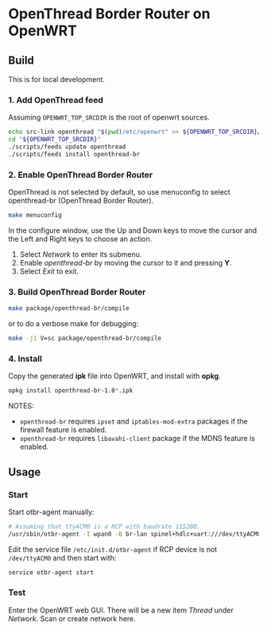 # OpenThread Border Router on OpenWRT

## Build

This is for local development.

### 1. Add OpenThread feed

Assuming `OPENWRT_TOP_SRCDIR` is the root of openwrt sources.

```bash
echo src-link openthread "$(pwd)/etc/openwrt" >> ${OPENWRT_TOP_SRCDIR}/feeds.conf
cd "${OPENWRT_TOP_SRCDIR}"
./scripts/feeds update openthread
./scripts/feeds install openthread-br
```

### 2. Enable OpenThread Border Router

OpenThread is not selected by default, so use menuconfig to select openthread-br (OpenThread Border Router).

```bash
make menuconfig
```

In the configure window, use the Up and Down keys to move the cursor and the Left and Right keys to choose an action.

1. Select _Network_ to enter its submenu.
2. Enable _openthread-br_ by moving the cursor to it and pressing **Y**.
3. Select _Exit_ to exit.

### 3. Build OpenThread Border Router

```bash
make package/openthread-br/compile
```

or to do a verbose make for debugging:

```bash
make -j1 V=sc package/openthread-br/compile
```

### 4. Install

Copy the generated **ipk** file into OpenWRT, and install with **opkg**.

```bash
opkg install openthread-br-1.0*.ipk
```

NOTES:

* `openthread-br` requires `ipset` and `iptables-mod-extra` packages if the firewall feature is enabled.
* `openthread-br` requires `libavahi-client` package if the MDNS feature is enabled.

## Usage

### Start

Start otbr-agent manually:

```bash
# Assuming that ttyACM0 is a RCP with baudrate 115200.
/usr/sbin/otbr-agent -I wpan0 -B br-lan spinel+hdlc+uart:///dev/ttyACM0 trel://br-lan -v
```

Edit the service file `/etc/init.d/otbr-agent` if RCP device is not `/dev/ttyACM0` and then start with:

```bash
service otbr-agent start
```

### Test

Enter the OpenWRT web GUI. There will be a new item _Thread_ under _Network_. Scan or create network here.
